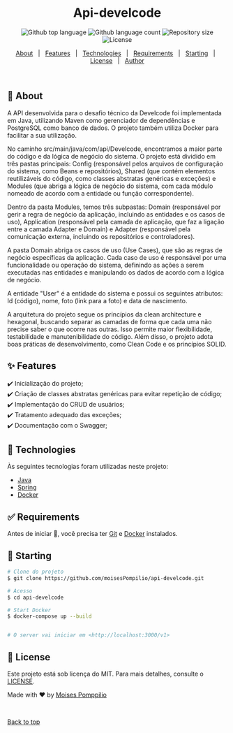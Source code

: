 
<h1 align="center">Api-develcode</h1>

<p align="center">
  <img alt="Github top language" src="https://img.shields.io/github/languages/top/moisespompilio/api-develcode?color=56BEB8">

  <img alt="Github language count" src="https://img.shields.io/github/languages/count/moisespompilio/api-develcode?color=56BEB8">

  <img alt="Repository size" src="https://img.shields.io/github/repo-size/moisespompilio/api-develcode?color=56BEB8">

  <img alt="License" src="https://img.shields.io/github/license/moisespompilio/api-develcode?color=56BEB8">

</p>


<p align="center">
  <a href="#dart-about">About</a> &#xa0; | &#xa0; 
  <a href="#sparkles-features">Features</a> &#xa0; | &#xa0;
  <a href="#rocket-technologies">Technologies</a> &#xa0; | &#xa0;
  <a href="#white_check_mark-requirements">Requirements</a> &#xa0; | &#xa0;
  <a href="#checkered_flag-starting">Starting</a> &#xa0; | &#xa0;
  <a href="#memo-license">License</a> &#xa0; | &#xa0;
  <a href="https://github.com/moisespompilio" target="_blank">Author</a>
</p>

<br>

## :dart: About ##

A API desenvolvida para o desafio técnico da Develcode foi implementada em Java, utilizando Maven como gerenciador de dependências e PostgreSQL como banco de dados. O projeto também utiliza Docker para facilitar a sua utilização.

No caminho src/main/java/com/api/Develcode, encontramos a maior parte do código e da lógica de negócio do sistema. O projeto está dividido em três pastas principais: Config (responsável pelos arquivos de configuração do sistema, como Beans e repositórios), Shared (que contém elementos reutilizáveis do código, como classes abstratas genéricas e exceções) e Modules (que abriga a lógica de negócio do sistema, com cada módulo nomeado de acordo com a entidade ou função correspondente).

Dentro da pasta Modules, temos três subpastas: Domain (responsável por gerir a regra de negócio da aplicação, incluindo as entidades e os casos de uso), Application (responsável pela camada de aplicação, que faz a ligação entre a camada Adapter e Domain) e Adapter (responsável pela comunicação externa, incluindo os repositórios e controladores).

A pasta Domain abriga os casos de uso (Use Cases), que são as regras de negócio específicas da aplicação. Cada caso de uso é responsável por uma funcionalidade ou operação do sistema, definindo as ações a serem executadas nas entidades e manipulando os dados de acordo com a lógica de negócio.

A entidade "User" é a entidade do sistema e possui os seguintes atributos: Id (código), nome, foto (link para a foto) e data de nascimento.

A arquitetura do projeto segue os princípios da clean architecture e hexagonal, buscando separar as camadas de forma que cada uma não precise saber o que ocorre nas outras. Isso permite maior flexibilidade, testabilidade e manutenibilidade do código. Além disso, o projeto adota boas práticas de desenvolvimento, como Clean Code e os princípios SOLID.

## :sparkles: Features ##

:heavy_check_mark: Inicialização do projeto;\
:heavy_check_mark: Criação de classes abstratas genéricas para evitar repetição de código;\
:heavy_check_mark: Implementação do CRUD de usuários;\
:heavy_check_mark: Tratamento adequado das exceções;\
:heavy_check_mark: Documentação com o Swagger;

## :rocket: Technologies ##

Às seguintes tecnologias foram utilizadas neste projeto:

- [Java](https://www.java.com/pt-BR/)
- [Spring](https://spring.io/)
- [Docker](https://www.docker.com/)


## :white_check_mark: Requirements ##

Antes de iniciar :checkered_flag:, você precisa ter [Git](https://git-scm.com) e [Docker](https://www.docker.com/) instalados.

## :checkered_flag: Starting ##

```bash
# Clone do projeto
$ git clone https://github.com/moisesPompilio/api-develcode.git

# Acesso
$ cd api-develcode

# Start Docker
$ docker-compose up --build


# O server vai iniciar em <http://localhost:3000/v1>
```

## :memo: License ##

Este projeto está sob licença do MIT. Para mais detalhes, consulte o [LICENSE](LICENSE.md).


Made with :heart: by <a href="https://github.com/moisespompilio" target="_blank">Moises Pomppilio</a>

&#xa0;

<a href="#top">Back to top</a>
